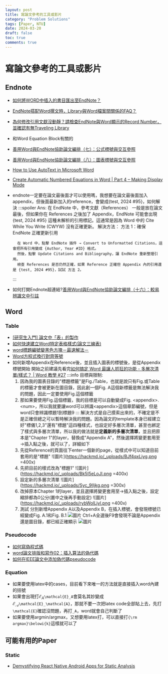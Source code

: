 ```yaml
---
layout: post
title: 寫論文參考的工具或影片
category: "Problem Solutions"
tags: [Paper, NTU]
date: 2024-03-20
draft: false
toc: true
comments: true
---
```


# 寫論文參考的工具或影片
## Endnote
* [如何將WORD中插入的書目匯出至EndNote？](http://tul.blog.ntu.edu.tw/archives/611)
* [EndNote搭配Word撰文時，Library與Word檔案間關係的FAQ？](http://tul.blog.ntu.edu.tw/archives/3775)
* [為何修改引用文獻沒動靜？請檢查EndNote與Word顯示的Record Number，並確認有無Traveling Library](http://tul.blog.ntu.edu.tw/archives/31693)
* 和Word Equation Block有關的
* [善用Word與EndNote協助論文編排（七）：公式標號與交互參照](http://tul.blog.ntu.edu.tw/archives/24193)
* [善用Word與EndNote協助論文編排（八）：圖表標號與交互參照](http://tul.blog.ntu.edu.tw/archives/24207)
* [ How to Use AutoText in Microsoft Word ](https://youtu.be/FRtWFwVjZ9c?si=9MGyGVrVDSFmCOQY)
* [ Create Automatic Numbered Equations in Word | Part 4 – Making Display Mode ](https://youtu.be/QdQPdxRUa5g?si=2KlzCsuYih19cwYa)
* endnote一定要在論文最後面才可以使用嗎，我想要在論文最後面加入appendix，但後面最新加入的reference，會變成{test, 2024 #95}，如何解決
    :::spoiler Ans:
    在 EndNote 中，參考文獻（References） 一般是放在論文最後，但如果你在 References 之後加了 Appendix，EndNote 可能會出現 {test, 2024 #95} 這種未解析的引用標記。這通常是因為 Word 中的 Cite While You Write (CWYW) 沒有正確更新。
    解決方法：
    方法 1：確保 EndNote 正確更新引用

        在 Word 中，點擊 EndNote 插件 → Convert to Unformatted Citations，這會把所有引用變成 {Author, Year #ID} 格式。
        然後，點擊 Update Citations and Bibliography，讓 EndNote 重新整理引用。
        檢查 References 是否仍然正確，如果 Reference 正確但 Appendix 內的引用還是 {test, 2024 #95}，試試 方法 2。
    :::
* 如何打開Endnote超連結?[善用Word與EndNote協助論文編排（十六）：較易辨識文中引註](http://tul.blog.ntu.edu.tw/archives/29992)

## Word
### Table
* [[研究生入門] 論文中「表」的製作](https://pjchender.blogspot.com/2014/10/blog-post_14.html)
* [如何快速建立Word特定表格樣式(論文三線表)](https://hackmd.io/@LHB-0222/Three-line_table)
* [word標題編號變黑色方塊－最速解法－](https://youtu.be/BkhG4esBVsk?si=eMsc6_o8mWGIUgcJ)
* [Word方程式換行對齊等號](https://www.youtube.com/watch?v=pcjajzGgKas)
* 如何新增Appendix在Reference後，並且插入圖表的標號後，是從Appendix標號開始
    開始之前建議先看完[如何搞定 Word 最讓人抓狂的功能 - 多層次清單/樣式？ | Word 教學 #27](https://youtu.be/pNsi5G9_k-E?si=2hzXbe6mMTTDX4dU)
    :::info
    目標與限制:
    1. 因為我的圖表目錄的"標題標籤"是Fig./Table，也就是說只有Fig.或Table的標籤才會被更新在圖目錄，因此創一個Fig. A這個新標籤是無法解決我的問題，因此一定要使用Fig.這個標籤
    2. 那如果要使用Fig.這個標籤，我的目標是可以自動變成Fig. \<appendix\>.\<num\>，所以我就要讓word可以辨識\<appendix\>這個章節編號，但是word只會辨識標題1到標題9
    :::
    解決方式是自己摸索出來的，不確定是不是正確但總之可以暫時解決我的問題。因為論文的template本身已經建立好"標儀1,2,3"還有"標題"這四種樣式，也設定好多層次清單，甚至也綁定了樣式與多層次清單，所以我的做法就是**定義新的多層次清單**，並且把原本是"Chapter 1"的layer，替換成"Appendix A"，然後選擇將變更套用至→插入點之後，就可以了，詳細如下
    1. 先從Reference的頁面往下enter一個新的page，從樣式中可以知道目前套用的是"標題"
        ![圖片](https://hackmd.io/_uploads/BJf4qxLjyg.png =400x)
    2. 先把目前的樣式改為"標題1"
        ![圖片](https://hackmd.io/_uploads/Bk5I5eLoJl.png =400x)
    3. 設定新的多層次清單
        ![圖片](https://hackmd.io/_uploads/Syc_9lIjkg.png =300x)
    4. 改掉原本Chapter 1的layer，並且選擇將變更套用至→插入點之後，設定縮排都為0公分(置中之後再手動設定)
        ![圖片](https://hackmd.io/_uploads/rybWolLjyl.png =400x)
    5. 測試
        分別新增Appendix A以及Appendix B，在插入標號，會發現標號已經變成Fig. A.1和Fig. B.1
        ![圖片](https://hackmd.io/_uploads/BylW2g8iJl.png)
        Ctrl+A全選後F9會發現不論是Appendix還是圖目錄，都已經正確顯示
        ![圖片](https://hackmd.io/_uploads/H1Aynx8o1g.png)

### Pseudocode
* [如何寫偽程式碼](https://codelove.tw/@tony/post/ga9kpx)
* [word論文排版和寫作02：插入算法的偽代碼](https://blog.csdn.net/weixin_43992162/article/details/116493239)
* [如何在IEEE論文中添加偽代碼pseudocode](https://blog.csdn.net/wqthaha/article/details/132117468)

### Equation
* 如果要使用latex中的cases，目前看下來唯一的方法就是直接插入word內建的括號
* 如果會出現打$\mathcal{E}_A$`\mathcal{E}_A`會莫名其妙變成$\mathcal{E}_\mathcal{A}$`\mathcal{E}_\mathcal{A}`，那就不要一次把latex code全部貼上去，先打`\mathcal{E}`確認沒問題，再打`_A`，word就會自己判斷了
* 如果要使用argmin/argmax，又想要用latex打，可以直接打`{\rm argmax}\belowi{k}`這樣就可以了

## 可能有用的Paper
### Static
* [Demystifying React Native Android Apps for Static Analysis](https://dl.acm.org/doi/pdf/10.1145/3702977)